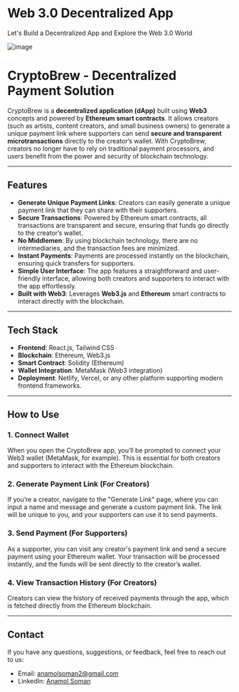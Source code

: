 # Web 3.0 Decentralized App
Let's Build a Decentralized App and Explore the Web 3.0 World

![image](https://github.com/user-attachments/assets/cdc98f3d-222c-4ca7-9a0c-a1914eb574b8)

# CryptoBrew - Decentralized Payment Solution

CryptoBrew is a **decentralized application (dApp)** built using **Web3** concepts and powered by **Ethereum smart contracts**. It allows creators (such as artists, content creators, and small business owners) to generate a unique payment link where supporters can send **secure and transparent microtransactions** directly to the creator’s wallet. With CryptoBrew, creators no longer have to rely on traditional payment processors, and users benefit from the power and security of blockchain technology.

---

## Features

- **Generate Unique Payment Links**: Creators can easily generate a unique payment link that they can share with their supporters.
- **Secure Transactions**: Powered by Ethereum smart contracts, all transactions are transparent and secure, ensuring that funds go directly to the creator’s wallet.
- **No Middlemen**: By using blockchain technology, there are no intermediaries, and the transaction fees are minimized.
- **Instant Payments**: Payments are processed instantly on the blockchain, ensuring quick transfers for supporters.
- **Simple User Interface**: The app features a straightforward and user-friendly interface, allowing both creators and supporters to interact with the app effortlessly.
- **Built with Web3**: Leverages **Web3.js** and **Ethereum** smart contracts to interact directly with the blockchain.

---

## Tech Stack

- **Frontend**: React.js, Tailwind CSS
- **Blockchain**: Ethereum, Web3.js
- **Smart Contract**: Solidity (Ethereum)
- **Wallet Integration**: MetaMask (Web3 integration)
- **Deployment**: Netlify, Vercel, or any other platform supporting modern frontend frameworks.

---

## How to Use

### 1. Connect Wallet
When you open the CryptoBrew app, you’ll be prompted to connect your Web3 wallet (MetaMask, for example). This is essential for both creators and supporters to interact with the Ethereum blockchain.

### 2. Generate Payment Link (For Creators)
If you’re a creator, navigate to the "Generate Link" page, where you can input a name and message and generate a custom payment link. The link will be unique to you, and your supporters can use it to send payments.

### 3. Send Payment (For Supporters)
As a supporter, you can visit any creator's payment link and send a secure payment using your Ethereum wallet. Your transaction will be processed instantly, and the funds will be sent directly to the creator’s wallet.

### 4. View Transaction History (For Creators)
Creators can view the history of received payments through the app, which is fetched directly from the Ethereum blockchain.

---

## Contact 
If you have any questions, suggestions, or feedback, feel free to reach out to us:
- Email: anamolsoman2@gmail.com
- LinkedIn: [Anamol Soman](https://www.linkedin.com/in/anamol-soman/)

